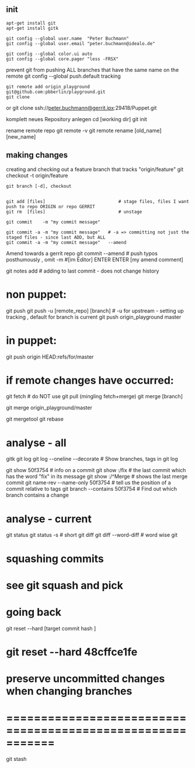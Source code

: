 ## init

    apt-get install git
    apt-get install gitk

    git config --global user.name  "Peter Buchmann"
    git config --global user.email "peter.buchmann@idealo.de"

    git config --global color.ui auto
    git config --global core.pager "less -FRSX"

prevent git from pushing ALL branches that have the same name on the remote
    git config --global push.default tracking  

    git remote add origin_playground git@github.com:pbberlin/playground.git
    git clone

or
    git clone ssh://peter.buchmann@gerrit.ipx:29418/Puppet.git

komplett neues Repository anlegen
    cd [working dir]
    git init  

rename remote repo
    git remote -v
    git remote rename [old_name]  [new_name]


## making changes

creating and checking out a feature branch that tracks "origin/feature"
    git checkout -t origin/feature



    git branch [-d], checkout


    git add [files]                            # stage files, files I want push to repo ORIGIN or repo GERRIT
    git rm  [files]                            # unstage

    git commit    -m "my commit message"   

    git commit -a -m "my commit message"   # -a => committing not just the staged files - since last ADD, but ALL
    git commit -a -m "my commit message"   --amend



Amend towards a gerrit repo
git commit  --amend			# push typos posthumously ,  omit -m
#[im Editor]
  <last change ID from http gerrit> ENTER ENTER [my amend comment]

git notes add   # adding to last commit - does not change history



# non puppet: 
git push
git push -u [remote_repo]            [branch]  # -u for upstream - setting up tracking , default for branch is current
git push    origin_playground         master


# in puppet: 
git push    origin        HEAD:refs/for/master

if remote changes have occurred:
===========================================================
git fetch        # do NOT use git pull (mingling fetch+merge)
git merge [branch]

git merge origin_playground/master


git mergetool
git rebase







analyse - all
===========================================================
gitk
git log
git log --oneline --decorate       #  Show branches, tags in git log

git show 50f3754                   #  info on a commit
git show :/fix                     #  the last commit which has the word "fix" in its message
git show :/^Merge                  #  shows the last merge commit
git name-rev --name-only 50f3754   #  tell us the position of a commit relative to tags
git branch   --contains 50f3754    #  Find out which branch contains a change


analyse - current
===========================================================
git status
git status -s                  # short
git diff 
git diff --word-diff           # word wise git



squashing commits
===========================================================
# see git squash and pick


going back
===========================================================
git reset --hard [target commit hash ] 
# git reset --hard 48cffce1fe


# preserve uncommitted changes when changing branches
# ===========================================================
git stash

